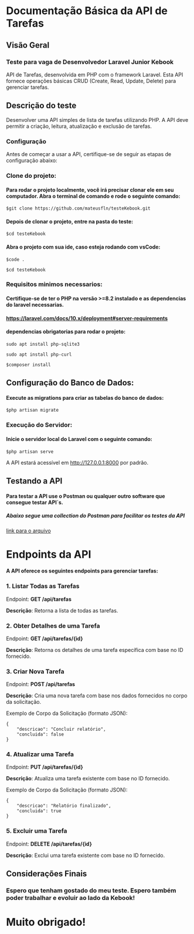 
# Documentação Básica da API de Tarefas

## Visão Geral
### Teste para vaga de Desenvolvedor Laravel Junior Kebook
API de Tarefas, desenvolvida em PHP com o framework Laravel. Esta API fornece operações básicas CRUD (Create, Read, Update, Delete) para gerenciar tarefas.
## Descrição do teste
Desenvolver uma API simples de lista de tarefas utilizando PHP. A API deve permitir a criação, leitura, atualização e exclusão de tarefas.

### Configuração
Antes de começar a usar a API, certifique-se de seguir as etapas de configuração abaixo:

### Clone do projeto:
#### Para rodar o projeto localmente, você irá precisar clonar ele em seu computador. Abra o terminal de comando e rode o seguinte comando:

```
$git clone https://github.com/mateusfln/testeKebook.git
```
#### Depois de clonar o projeto, entre na pasta do teste:

```
$cd testeKebook
```

#### Abra o projeto com sua ide, caso esteja rodando com vsCode:

```
$code .
```
```
$cd testeKebook
```

### Requisitos minimos necessarios:
#### **Certifique-se de ter o PHP na versão >=8.2** instalado e as dependencias do laravel necessarias.
#### **https://laravel.com/docs/10.x/deployment#server-requirements**

#### dependencias obrigatorias para rodar o projeto:
```
sudo apt install php-sqlite3
```
```
sudo apt install php-curl
```
```
$composer install
```

## Configuração do Banco de Dados:
#### Execute as migrations para criar as tabelas do banco de dados:

```
$php artisan migrate
```

### Execução do Servidor:
#### Inicie o servidor local do Laravel com o seguinte comando:
```
$php artisan serve
```

A API estará acessível em http://127.0.0.1:8000 por padrão.

## Testando a API
#### Para testar a API use o Postman ou qualquer outro software que consegue testar API´s.
##### Abaixo segue uma collection do Postman para facilitar os testes da API
[link para o arquivo
](https://github.com/mateusfln/testeKebook/blob/7dc49810f6b02bbfb03c560c422de04069eeede7/collection.json)
# Endpoints da API
#### A API oferece os seguintes endpoints para gerenciar tarefas:

### 1. Listar Todas as Tarefas
Endpoint: **GET /api/tarefas**

**Descrição**: Retorna a lista de todas as tarefas.

### 2. Obter Detalhes de uma Tarefa
Endpoint: **GET /api/tarefas/{id}**

**Descrição**: Retorna os detalhes de uma tarefa específica com base no ID fornecido.

### 3. Criar Nova Tarefa
Endpoint: **POST /api/tarefas**

**Descrição**: Cria uma nova tarefa com base nos dados fornecidos no corpo da solicitação.

Exemplo de Corpo da Solicitação (formato JSON):
```
{
    "descricao": "Concluir relatório",
    "concluida": false
}
```

### 4. Atualizar uma Tarefa
Endpoint: **PUT /api/tarefas/{id}**

**Descrição**: Atualiza uma tarefa existente com base no ID fornecido.

Exemplo de Corpo da Solicitação (formato JSON):
```
{
    "descricao": "Relatório finalizado",
    "concluida": true
}
```

### 5. Excluir uma Tarefa
Endpoint: **DELETE /api/tarefas/{id}**

**Descrição**: Exclui uma tarefa existente com base no ID fornecido.



## Considerações Finais
### Espero que tenham gostado do meu teste. Espero também poder trabalhar e evoluir ao lado da **Kebook**!
# Muito obrigado!
